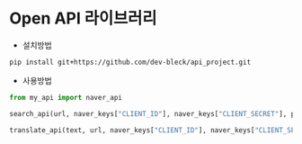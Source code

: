 # Open API 라이브러리
- 설치방법
```bash
pip install git+https://github.com/dev-bleck/api_project.git
```

- 사용방법
```python
from my_api import naver_api

search_api(url, naver_keys["CLIENT_ID"], naver_keys["CLIENT_SECRET"], params = params)

translate_api(text, url, naver_keys["CLIENT_ID"], naver_keys["CLIENT_SECRET"])
```
